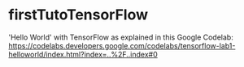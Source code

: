 # firstTutoTensorFlow
'Hello World' with TensorFlow as explained in this Google Codelab: https://codelabs.developers.google.com/codelabs/tensorflow-lab1-helloworld/index.html?index=..%2F..index#0
